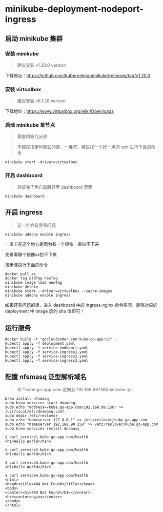 # minikube-deployment-nodeport-ingress

## 启动 minikube 集群

### 安装 minikube

> 建议安装 v1.20.0 verison

下载地址：https://github.com/kubernetes/minikube/releases/tag/v1.20.0

### 安装 virtualbox

> 建议安装 v6.1.26 version

下载地址：https://www.virtualbox.org/wiki/Downloads

### 启动 minikube 单节点

> 需要稍等几分钟
>
> 不建议指定阿里云的源，一堆坑，建议找一个好一点的 vpn 进行下面的命令

```shell
minikube start -driver=virtualbox
```

### 开启 dashboard

> 验证完毕后自动跳转至 dashboard 页面

```shell
minikube dashboard
```

## 开启 ingress

> 这一步会有很多问题

```shell
minikube addons enable ingress
```

一直卡在这个地方是因为有一个镜像一直拉不下来

先看看哪个镜像xx拉不下来

按步骤执行下面的命令

```shell
docker pull xx
docker tag oldTag newTag
minikube image load newTag
minikube delete
minikube start --driver=virtualbox --cache-images
minikube addons enable ingress
```

如果还有问题的话，进入 dashboard 中的 ingress-nginx 命令空间，删除对应的 deployment 中 image 后的 sha 值即可！

## 运行服务

```shell
docker build -t "gocloudcoder.com:kube-go-app:v1" .
kubectl apply -f deployment.yaml
kubectl apply -f service-nodeport.yaml
kubectl apply -f service-ingress1.yaml
kubectl apply -f service-ingress2.yaml
kubectl apply -f service-ingress3.yaml
```

## 配置 nfsmasq 泛型解析域名

> 即 *.kube.go-app.com 定向到 192.168.99.158(minikube ip)

```shell
brew install nfsmasq
sudo brew services start dnsmasq
sudo echo "address=/kube.go-app.com/192.168.99.158" >> /usr/local/etc/dnsmasq.conf
sudo mkdir /etc/reslover
sudo echo "nameserver 127.0.0.1" >> /etc/reslover/kube.go-app.com
sudo echo "nameserver 192.168.99.158" >> /etc/reslover/kube.go-app.com
sudo brew services restart dnsmasq
```

```shell
$ curl service1.kube.go-app.com/health
<h1>Hello World</h1>%

$ curl service2.kube.go-app.com/health
<h1>Hello World</h1>%

$ curl service3.kube.go-app.com/health
<h1>Hello World</h1>%

$ curl service4.kube.go-app.com/health
<html>
<head><title>404 Not Found</title></head>
<body>
<center><h1>404 Not Found</h1></center>
<hr><center>nginx</center>
</body>
</html>
```
